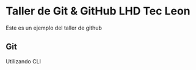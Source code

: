 # Taller de Git & GitHub LHD Tec Leon

Este es un ejemplo del taller de github

## Git 

Utilizando CLI